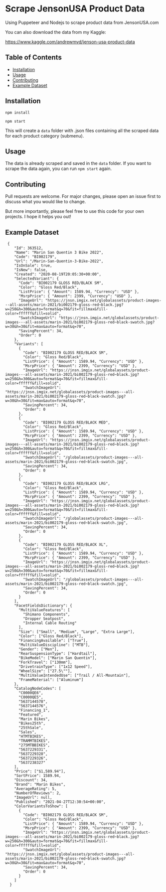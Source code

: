 # Scrape JensonUSA Product Data

Using Puppeteer and Nodejs to scrape product data from JensonUSA.com

You can also download the data from my Kaggle:

https://www.kaggle.com/andrewmvd/jenson-usa-product-data

## Table of Contents

- [Installation](#installation)
- [Usage](#usage)
- [Contributing](#contributing)
- [Example Dataset](#example-dataset)

## Installation

`npm install`

`npm start`

This will create a `data` folder with .json files containing all the scraped data for each product category (submenu).

## Usage

The data is already scraped and saved in the `data` folder. If you want to scrape the data again, you can run `npm start` again.

## Contributing

Pull requests are welcome. For major changes, please open an issue first to discuss what you would like to change.

But more importantly, please feel free to use this code for your own projects. I hope it helps you out!

## Example Dataset

```
 {
    "Id": 363512,
    "Name": "Marin San Quentin 3 Bike 2022",
    "Code": "BI002179",
    "Url": "/Marin-San-Quentin-3-Bike-2022",
    "IsOnSale": true,
    "IsNew": false,
    "Created": "2020-08-19T20:05:30+00:00",
    "SelectedVariant": {
      "Code": "BI002179 GLOSS RED/BLACK SM",
      "Color": "Gloss Red/Black",
      "ListPrice": { "Amount": 1589.94, "Currency": "USD" },
      "MsrpPrice": { "Amount": 2399, "Currency": "USD" },
      "ImageUrl": "https://jnsn.imgix.net/globalassets/product-images---all-assets/marin-2021/bi002179-gloss-red~black.jpg?w=250&h=300&auto=format&q=70&fit=fillmax&fill-color=ffffff&fill=solid",
      "SwatchImageUrl": "https://jnsn.imgix.net/globalassets/product-images---all-assets/marin-2021/bi002179-gloss-red~black-swatch.jpg?w=30&h=30&fit=max&auto=format&q=70",
      "SavingPercent": 34,
      "Order": 0
    },
    "Variants": [
      {
        "Code": "BI002179 GLOSS RED/BLACK SM",
        "Color": "Gloss Red/Black",
        "ListPrice": { "Amount": 1589.94, "Currency": "USD" },
        "MsrpPrice": { "Amount": 2399, "Currency": "USD" },
        "ImageUrl": "https://jnsn.imgix.net/globalassets/product-images---all-assets/marin-2021/bi002179-gloss-red~black.jpg?w=250&h=300&auto=format&q=70&fit=fillmax&fill-color=ffffff&fill=solid",
        "SwatchImageUrl": "https://jnsn.imgix.net/globalassets/product-images---all-assets/marin-2021/bi002179-gloss-red~black-swatch.jpg?w=30&h=30&fit=max&auto=format&q=70",
        "SavingPercent": 34,
        "Order": 0
      },
      {
        "Code": "BI002179 GLOSS RED/BLACK MED",
        "Color": "Gloss Red/Black",
        "ListPrice": { "Amount": 1589.94, "Currency": "USD" },
        "MsrpPrice": { "Amount": 2399, "Currency": "USD" },
        "ImageUrl": "https://jnsn.imgix.net/globalassets/product-images---all-assets/marin-2021/bi002179-gloss-red~black.jpg?w=250&h=300&auto=format&q=70&fit=fillmax&fill-color=ffffff&fill=solid",
        "SwatchImageUrl": "/globalassets/product-images---all-assets/marin-2021/bi002179-gloss-red~black-swatch.jpg",
        "SavingPercent": 34,
        "Order": 0
      },
      {
        "Code": "BI002179 GLOSS RED/BLACK LRG",
        "Color": "Gloss Red/Black",
        "ListPrice": { "Amount": 1589.94, "Currency": "USD" },
        "MsrpPrice": { "Amount": 2399, "Currency": "USD" },
        "ImageUrl": "https://jnsn.imgix.net/globalassets/product-images---all-assets/marin-2021/bi002179-gloss-red~black.jpg?w=250&h=300&auto=format&q=70&fit=fillmax&fill-color=ffffff&fill=solid",
        "SwatchImageUrl": "/globalassets/product-images---all-assets/marin-2021/bi002179-gloss-red~black-swatch.jpg",
        "SavingPercent": 34,
        "Order": 0
      },
      {
        "Code": "BI002179 GLOSS RED/BLACK XL",
        "Color": "Gloss Red/Black",
        "ListPrice": { "Amount": 1589.94, "Currency": "USD" },
        "MsrpPrice": { "Amount": 2399, "Currency": "USD" },
        "ImageUrl": "https://jnsn.imgix.net/globalassets/product-images---all-assets/marin-2021/bi002179-gloss-red~black.jpg?w=250&h=300&auto=format&q=70&fit=fillmax&fill-color=ffffff&fill=solid",
        "SwatchImageUrl": "/globalassets/product-images---all-assets/marin-2021/bi002179-gloss-red~black-swatch.jpg",
        "SavingPercent": 34,
        "Order": 0
      }
    ],
    "FacetFieldsDictionary": {
      "MultiValueFeatures": [
        "Shimano Components",
        "Dropper Seatpost",
        "Internal Cable Routing"
      ],
      "Size": ["Small", "Medium", "Large", "Extra Large"],
      "Color": ["Gloss Red/Black"],
      "FinancingAvailable": ["True"],
      "MultiValueDiscipline": ["MTB"],
      "Gender": ["Men"],
      "RearSuspensionType": ["Hardtail"],
      "BikeModel": ["Marin San Quentin"],
      "ForkTravel": ["130mm"],
      "DrivetrainType": ["1x12 Speed"],
      "WheelSize": ["27.5\""],
      "MultiValueIntendedUse": ["Trail / All-Mountain"],
      "FrameMaterial": ["Aluminum"]
    },
    "CatalogNodeCodes": [
      "C0000QE6",
      "C0000QE5",
      "5637144578",
      "5637144576",
      "Financing_1",
      "Featured",
      "Marin Bikes",
      "Bikes25th",
      "25thSale",
      "Sales",
      "HTMTBIKES",
      "TRAMMTBIKES",
      "275MTBBIKES",
      "5637229331",
      "5637229328",
      "5637229326",
      "5637238327"
    ],
    "Price": ["$1,589.94"],
    "SortPrice": 1589.94,
    "Discount": 34,
    "Brand": "Marin Bikes",
    "AverageRating": 5,
    "NumberOfReviews": 2,
    "ImageUrl": null,
    "Published": "2021-04-27T12:30:54+00:00",
    "ColorVariantsToShow": [
      {
        "Code": "BI002179 GLOSS RED/BLACK SM",
        "Color": "Gloss Red/Black",
        "ListPrice": { "Amount": 1589.94, "Currency": "USD" },
        "MsrpPrice": { "Amount": 2399, "Currency": "USD" },
        "ImageUrl": "https://jnsn.imgix.net/globalassets/product-images---all-assets/marin-2021/bi002179-gloss-red~black.jpg?w=250&h=300&auto=format&q=70&fit=fillmax&fill-color=ffffff&fill=solid",
        "SwatchImageUrl": "https://jnsn.imgix.net/globalassets/product-images---all-assets/marin-2021/bi002179-gloss-red~black-swatch.jpg?w=30&h=30&fit=max&auto=format&q=70",
        "SavingPercent": 34,
        "Order": 0
      }
    ]
  }
```
